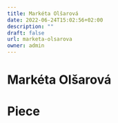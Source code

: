 ```yaml
---
title: Markéta Olšarová
date: 2022-06-24T15:02:56+02:00
description: ""
draft: false
url: marketa-olsarova
owner: admin
---
```

# Markéta Olšarová

<!-- SECTION BREAK -->
# Piece
